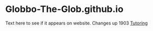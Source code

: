 # Globbo-The-Glob.github.io
Text here to see if it appears on website.
Changes up 1903
[Tutoring](tutoring/about.md)
